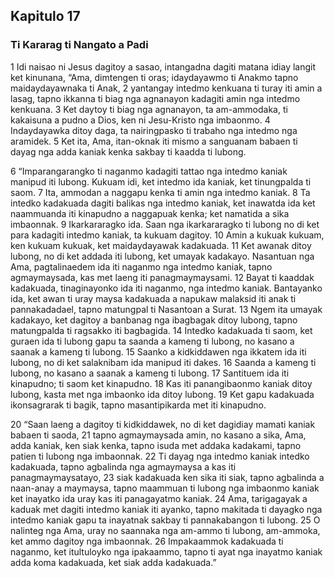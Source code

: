 Kapitulo 17
-----------

### Ti Kararag ti Nangato a Padi

1 Idi naisao ni Jesus dagitoy a sasao, intangadna dagiti matana idiay langit ket kinunana, “Ama, dimtengen ti oras; idaydayawmo ti Anakmo tapno maidaydayawnaka ti Anak,
2 yantangay intedmo kenkuana ti turay iti amin a lasag, tapno ikkanna ti biag nga agnanayon kadagiti amin nga intedmo kenkuana.
3 Ket daytoy ti biag nga agnanayon, ta am-ammodaka, ti kakaisuna a pudno a Dios, ken ni Jesu-Kristo nga imbaonmo.
4 Indaydayawka ditoy daga, ta nairingpasko ti trabaho nga intedmo nga aramidek.
5 Ket ita, Ama, itan-oknak iti mismo a sanguanam babaen ti dayag nga adda kaniak kenka sakbay ti kaadda ti lubong.

6 “Imparangarangko ti naganmo kadagiti tattao nga intedmo kaniak manipud iti lubong. Kukuam idi, ket intedmo ida kaniak, ket tinungpalda ti saom.
7 Ita, ammodan a naggapu kenka ti amin nga intedmo kaniak.
8 Ta intedko kadakuada dagiti balikas nga intedmo kaniak, ket inawatda ida ket naammuanda iti kinapudno a naggapuak kenka; ket namatida a sika imbaonnak.
9 Ikarkararagko ida. Saan nga ikarkararagko ti lubong no di ket para kadagiti intedmo kaniak, ta kukuam dagitoy.
10 Amin a kukuak kukuam, ken kukuam kukuak, ket maidaydayawak kadakuada.
11 Ket awanak ditoy lubong, no di ket addada iti lubong, ket umayak kadakayo. Nasantuan nga Ama, pagtalinaedem ida iti naganmo nga intedmo kaniak, tapno agmaymaysada, kas met laeng iti panagmaymaysami.
12 Bayat ti kaaddak kadakuada, tinaginayonko ida iti naganmo, nga intedmo kaniak. Bantayanko ida, ket awan ti uray maysa kadakuada a napukaw malaksid iti anak ti pannakadadael, tapno matungpal ti Nasantoan a Surat.
13 Ngem ita umayak kadakayo, ket dagitoy a banbanag nga ibagbagak ditoy lubong, tapno matungpalda ti ragsakko iti bagbagida.
14 Intedko kadakuada ti saom, ket guraen ida ti lubong gapu ta saanda a kameng ti lubong, no kasano a saanak a kameng ti lubong.
15 Saanko a kidkiddawen nga ikkatem ida iti lubong, no di ket salaknibam ida manipud iti dakes.
16 Saanda a kameng ti lubong, no kasano a saanak a kameng ti lubong.
17 Santituem ida iti kinapudno; ti saom ket kinapudno.
18 Kas iti panangibaonmo kaniak ditoy lubong, kasta met nga imbaonko ida ditoy lubong.
19 Ket gapu kadakuada ikonsagrarak ti bagik, tapno masantipikarda met iti kinapudno.

20 “Saan laeng a dagitoy ti kidkiddawek, no di ket dagidiay mamati kaniak babaen ti saoda,
21 tapno agmaymaysada amin, no kasano a sika, Ama, adda kaniak, ken siak kenka, tapno isuda met addaka kadakami, tapno patien ti lubong nga imbaonnak.
22 Ti dayag nga intedmo kaniak intedko kadakuada, tapno agbalinda nga agmaymaysa a kas iti panagmaymaysatayo,
23 siak kadakuada ken sika iti siak, tapno agbalinda a naan-anay a maymaysa, tapno maammuan ti lubong nga imbaonmo kaniak ket inayatko ida uray kas iti panagayatmo kaniak.
24 Ama, tarigagayak a kaduak met dagiti intedmo kaniak iti ayanko, tapno makitada ti dayagko nga intedmo kaniak gapu ta inayatnak sakbay ti pannakabangon ti lubong.
25 O nalinteg nga Ama, uray no saannaka nga am-ammo ti lubong, am-ammoka, ket ammo dagitoy nga imbaonnak.
26 Impakaammok kadakuada ti naganmo, ket itultuloyko nga ipakaammo, tapno ti ayat nga inayatmo kaniak adda koma kadakuada, ket siak adda kadakuada.”